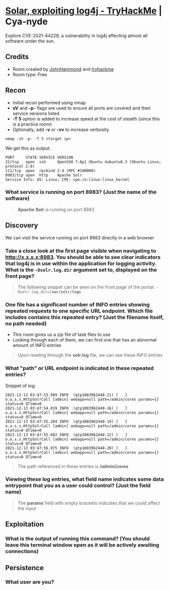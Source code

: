 [Solar, exploiting log4j - TryHackMe](https://tryhackme.com/room/solar) | Cya-nyde
============================================================

Explore CVE-2021-44228, a vulnerability in log4j affecting almost all software under the sun.

## Credits

- Room created by [JohnHammond](https://tryhackme.com/p/JohnHammond) and [tryhackme](https://tryhackme.com/p/tryhackme)
- Room type: Free

## Recon

- Initial recon performed using nmap
- **sV** and **-p-** flags are used to ensure all ports are covered and their service versions listed
- **-T 5** option is added to increase speed at the cost of stealth (since this is a practice room)
- Optionally, add **-v** or **-vv** to increase verbosity

`nmap -sV -p- -T 5 <target ip>`

We get this as output:

```
PORT     STATE SERVICE VERSION
22/tcp   open  ssh     OpenSSH 7.6p1 Ubuntu 4ubuntu0.3 (Ubuntu Linux; protocol 2.0)
111/tcp  open  rpcbind 2-4 (RPC #100000)
8983/tcp open  http    Apache Solr
Service Info: OS: Linux; CPE: cpe:/o:linux:linux_kernel
```

### What service is running on port 8983? (Just the name of the software)

> **Apache Solr** is running on port 8983

## Discovery

We can visit the service running on port 8983 directly in a web browser

### Take a close look at the first page visible when navigating to http://x.x.x.x:8983. You should be able to see clear indicators that log4j is in use within the application for logging activity. What is the `-Dsolr.log.dir` argument set to, displayed on the front page?

> The following snippet can be seen on the front page of the portal: <code>-Dsolr.log.dir=**/var/solr/logs**</code>

### One file has a significant number of INFO entries showing repeated requests to one specific URL endpoint. Which file includes contains this repeated entry? (Just the filename itself, no path needed)

- This room gives us a zip file of task files to use
- Looking through each of them, we can find one that has an abnormal amount of INFO entries

> Upon reading through the **solr.log** file, we can see these INFO entries

### What "path" or URL endpoint is indicated in these repeated entries?

Snippet of log:

```
2021-12-13 03:47:53.989 INFO  (qtp1083962448-21) [   ] o.a.s.s.HttpSolrCall [admin] webapp=null path=/admin/cores params={} status=0 QTime=0
2021-12-13 03:47:54.819 INFO  (qtp1083962448-16) [   ] o.a.s.s.HttpSolrCall [admin] webapp=null path=/admin/cores params={} status=0 QTime=0
2021-12-13 03:47:55.284 INFO  (qtp1083962448-19) [   ] o.a.s.s.HttpSolrCall [admin] webapp=null path=/admin/cores params={} status=0 QTime=0
2021-12-13 03:47:55.682 INFO  (qtp1083962448-22) [   ] o.a.s.s.HttpSolrCall [admin] webapp=null path=/admin/cores params={} status=0 QTime=0
2021-12-13 03:47:56.075 INFO  (qtp1083962448-20) [   ] o.a.s.s.HttpSolrCall [admin] webapp=null path=/admin/cores params={} status=0 QTime=0
```

> The path referenced in these entries is **/admin/cores**

### Viewing these log entries, what field name indicates some data entrypoint that you as a user could control? (Just the field name)

> The **params** field with empty brackets indicates that we could affect the input

## Exploitation

### What is the output of running this command? (You should leave this terminal window open as it will be actively awaiting connections)

## Persistence

### What user are you?
